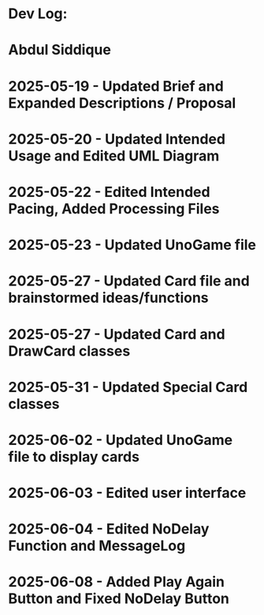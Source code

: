# Dev Log:
# Abdul Siddique
# 2025-05-19 - Updated Brief and Expanded Descriptions / Proposal
# 2025-05-20 - Updated Intended Usage and Edited UML Diagram
# 2025-05-22 - Edited Intended Pacing, Added Processing Files
# 2025-05-23 - Updated UnoGame file
# 2025-05-27 - Updated Card file and brainstormed ideas/functions
# 2025-05-27 - Updated Card and DrawCard classes 
# 2025-05-31 - Updated Special Card classes
# 2025-06-02 - Updated UnoGame file to display cards
# 2025-06-03 - Edited user interface
# 2025-06-04 - Edited NoDelay Function and MessageLog
# 2025-06-08 - Added Play Again Button and Fixed NoDelay Button
